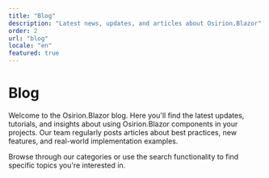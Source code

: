 ```yaml
---
title: "Blog"
description: "Latest news, updates, and articles about Osirion.Blazor"
order: 2
url: "blog"
locale: "en"
featured: true
---
```


# Blog

Welcome to the Osirion.Blazor blog. Here you'll find the latest updates, tutorials, and insights about using Osirion.Blazor components in your projects. Our team regularly posts articles about best practices, new features, and real-world implementation examples.

Browse through our categories or use the search functionality to find specific topics you're interested in.
